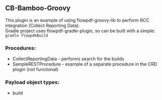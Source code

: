 ## CB-Bamboo-Groovy
This plugin is an example of using flowpdf-groovy-lib to perform RCC integration (Collect Reporting Data).\
Gradle project uses flowpdf-gradle-plugin, so can be built with a simple: \
``
gradle flowpdkBuild
``

### Procedures:
 - CollectReportingData - performs search for the builds 
 - SampleRESTProcedure - example of a separate procedure in the CRD plugin (not functional)
 
### Payload object types:
 - build